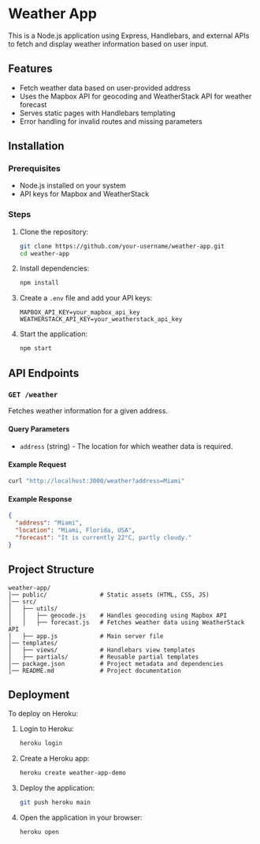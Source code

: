 # Weather App

This is a Node.js application using Express, Handlebars, and external APIs to fetch and display weather information based on user input.

## Features
- Fetch weather data based on user-provided address
- Uses the Mapbox API for geocoding and WeatherStack API for weather forecast
- Serves static pages with Handlebars templating
- Error handling for invalid routes and missing parameters

## Installation

### Prerequisites
- Node.js installed on your system
- API keys for Mapbox and WeatherStack

### Steps
1. Clone the repository:
   ```sh
   git clone https://github.com/your-username/weather-app.git
   cd weather-app
   ```
2. Install dependencies:
   ```sh
   npm install
   ```
3. Create a `.env` file and add your API keys:
   ```env
   MAPBOX_API_KEY=your_mapbox_api_key
   WEATHERSTACK_API_KEY=your_weatherstack_api_key
   ```
4. Start the application:
   ```sh
   npm start
   ```

## API Endpoints

### `GET /weather`
Fetches weather information for a given address.

#### Query Parameters
- `address` (string) - The location for which weather data is required.

#### Example Request
```sh
curl "http://localhost:3000/weather?address=Miami"
```

#### Example Response
```json
{
  "address": "Miami",
  "location": "Miami, Florida, USA",
  "forecast": "It is currently 22°C, partly cloudy."
}
```

## Project Structure
```
weather-app/
│── public/               # Static assets (HTML, CSS, JS)
│── src/
│   ├── utils/
│   │   ├── geocode.js    # Handles geocoding using Mapbox API
│   │   ├── forecast.js   # Fetches weather data using WeatherStack API
│   ├── app.js            # Main server file
│── templates/
│   ├── views/            # Handlebars view templates
│   ├── partials/         # Reusable partial templates
│── package.json          # Project metadata and dependencies
│── README.md             # Project documentation
```

## Deployment
To deploy on Heroku:
1. Login to Heroku:
   ```sh
   heroku login
   ```
2. Create a Heroku app:
   ```sh
   heroku create weather-app-demo
   ```
3. Deploy the application:
   ```sh
   git push heroku main
   ```
4. Open the application in your browser:
   ```sh
   heroku open
   ```

